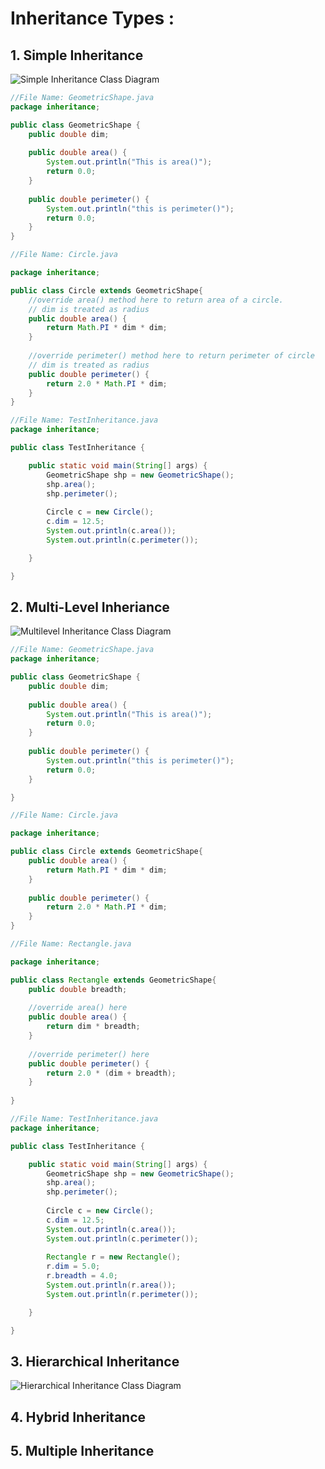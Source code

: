 # Inheritance Types :
## 1. Simple Inheritance

![Simple Inheritance Class Diagram](images/simple-inheritance-class-diagram.jpeg "Simple Inheritance Class Diagram")

```java
//File Name: GeometricShape.java
package inheritance;

public class GeometricShape {
	public double dim;
	
	public double area() {
		System.out.println("This is area()");
		return 0.0;
	}
	
	public double perimeter() {
		System.out.println("this is perimeter()");
		return 0.0;
	}
}
```

```java
//File Name: Circle.java

package inheritance;

public class Circle extends GeometricShape{
    //override area() method here to return area of a circle.
    // dim is treated as radius
	public double area() {
		return Math.PI * dim * dim;
	}
	
    //override perimeter() method here to return perimeter of circle
    // dim is treated as radius
	public double perimeter() {
		return 2.0 * Math.PI * dim;
	}
}

```

```java
//File Name: TestInheritance.java
package inheritance;

public class TestInheritance {

	public static void main(String[] args) {
		GeometricShape shp = new GeometricShape();
		shp.area();
		shp.perimeter();
		
		Circle c = new Circle();
		c.dim = 12.5;
		System.out.println(c.area()); 
		System.out.println(c.perimeter()); 

	}

}

```

## 2. Multi-Level Inheriance

![Multilevel Inheritance Class Diagram](images/multilevel-class-diagram.jpeg "Multilevel Inheritance Class Diagram")

```java
//File Name: GeometricShape.java
package inheritance;

public class GeometricShape {
	public double dim;
	
	public double area() {
		System.out.println("This is area()");
		return 0.0;
	}
	
	public double perimeter() {
		System.out.println("this is perimeter()");
		return 0.0;
	}

}
```

```java
//File Name: Circle.java

package inheritance;

public class Circle extends GeometricShape{
	public double area() {
		return Math.PI * dim * dim;
	}
	
	public double perimeter() {
		return 2.0 * Math.PI * dim;
	}
}

```

```java
//File Name: Rectangle.java

package inheritance;

public class Rectangle extends GeometricShape{
	public double breadth;
	
	//override area() here
	public double area() {
		return dim * breadth;
	}
	
	//override perimeter() here
	public double perimeter() {
		return 2.0 * (dim + breadth);
	}
	
}

```

```java
//File Name: TestInheritance.java
package inheritance;

public class TestInheritance {

	public static void main(String[] args) {
		GeometricShape shp = new GeometricShape();
		shp.area();
		shp.perimeter();
		
		Circle c = new Circle();
		c.dim = 12.5;
		System.out.println(c.area()); 
		System.out.println(c.perimeter()); 
		
		Rectangle r = new Rectangle();
		r.dim = 5.0;
		r.breadth = 4.0;
		System.out.println(r.area());
		System.out.println(r.perimeter());

	}

}

```

## 3. Hierarchical Inheritance
![Hierarchical Inheritance Class Diagram](images/hierarchical-class-diagram.jpeg "Multilevel Inheritance Class Diagram")

## 4. Hybrid Inheritance


## 5. Multiple Inheritance
